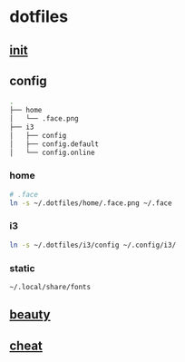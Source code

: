 # dotfiles

## [init](./init.md)

## config

```bash
.
├── home
│   └── .face.png
├── i3
│   ├── config
│   ├── config.default
│   └── config.online
```

### home

```bash
# .face
ln -s ~/.dotfiles/home/.face.png ~/.face
```

### i3

```bash
ln -s ~/.dotfiles/i3/config ~/.config/i3/
```

### static

`~/.local/share/fonts`

## [beauty](./beauty.md)

## [cheat](./cheat.md)
